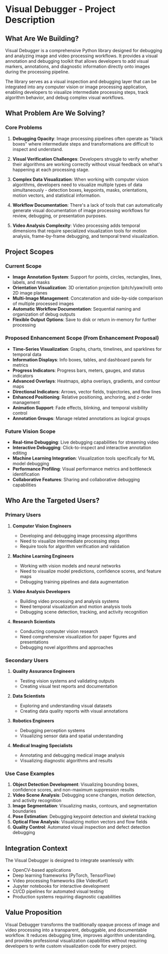 # Visual Debugger - Project Description

## What Are We Building?

Visual Debugger is a comprehensive Python library designed for debugging and analyzing image and video processing workflows. It provides a visual annotation and debugging toolkit that allows developers to add visual markers, annotations, and diagnostic information directly onto images during the processing pipeline.

The library serves as a visual inspection and debugging layer that can be integrated into any computer vision or image processing application, enabling developers to visualize intermediate processing steps, track algorithm behavior, and debug complex visual workflows.

## What Problem Are We Solving?

### Core Problems

1. **Debugging Opacity**: Image processing pipelines often operate as "black boxes" where intermediate steps and transformations are difficult to inspect and understand.

2. **Visual Verification Challenges**: Developers struggle to verify whether their algorithms are working correctly without visual feedback on what's happening at each processing stage.

3. **Complex Data Visualization**: When working with computer vision algorithms, developers need to visualize multiple types of data simultaneously - detection boxes, keypoints, masks, orientations, motion vectors, and statistical information.

4. **Workflow Documentation**: There's a lack of tools that can automatically generate visual documentation of image processing workflows for review, debugging, or presentation purposes.

5. **Video Analysis Complexity**: Video processing adds temporal dimensions that require specialized visualization tools for motion analysis, frame-by-frame debugging, and temporal trend visualization.

## Project Scopes

### Current Scope
- **Image Annotation System**: Support for points, circles, rectangles, lines, labels, and masks
- **Orientation Visualization**: 3D orientation projection (pitch/yaw/roll) onto 2D image planes
- **Multi-Image Management**: Concatenation and side-by-side comparison of multiple processed images
- **Automatic Workflow Documentation**: Sequential naming and organization of debug outputs
- **Flexible Output Options**: Save to disk or return in-memory for further processing

### Proposed Enhancement Scope (From Enhancement Proposal)
- **Time-Series Visualization**: Graphs, charts, timelines, and sparklines for temporal data
- **Information Displays**: Info boxes, tables, and dashboard panels for metrics
- **Progress Indicators**: Progress bars, meters, gauges, and status indicators
- **Advanced Overlays**: Heatmaps, alpha overlays, gradients, and contour maps
- **Directional Indicators**: Arrows, vector fields, trajectories, and flow lines
- **Enhanced Positioning**: Relative positioning, anchoring, and z-order management
- **Animation Support**: Fade effects, blinking, and temporal visibility control
- **Annotation Groups**: Manage related annotations as logical groups

### Future Vision Scope
- **Real-time Debugging**: Live debugging capabilities for streaming video
- **Interactive Debugging**: Click-to-inspect and interactive annotation editing
- **Machine Learning Integration**: Visualization tools specifically for ML model debugging
- **Performance Profiling**: Visual performance metrics and bottleneck identification
- **Collaborative Features**: Sharing and collaborative debugging capabilities

## Who Are the Targeted Users?

### Primary Users

1. **Computer Vision Engineers**
   - Developing and debugging image processing algorithms
   - Need to visualize intermediate processing steps
   - Require tools for algorithm verification and validation

2. **Machine Learning Engineers**
   - Working with vision models and neural networks
   - Need to visualize model predictions, confidence scores, and feature maps
   - Debugging training pipelines and data augmentation

3. **Video Analysis Developers**
   - Building video processing and analysis systems
   - Need temporal visualization and motion analysis tools
   - Debugging scene detection, tracking, and activity recognition

4. **Research Scientists**
   - Conducting computer vision research
   - Need comprehensive visualization for paper figures and presentations
   - Debugging novel algorithms and approaches

### Secondary Users

1. **Quality Assurance Engineers**
   - Testing vision systems and validating outputs
   - Creating visual test reports and documentation

2. **Data Scientists**
   - Exploring and understanding visual datasets
   - Creating data quality reports with visual annotations

3. **Robotics Engineers**
   - Debugging perception systems
   - Visualizing sensor data and spatial understanding

4. **Medical Imaging Specialists**
   - Annotating and debugging medical image analysis
   - Visualizing diagnostic algorithms and results

### Use Case Examples

1. **Object Detection Development**: Visualizing bounding boxes, confidence scores, and non-maximum suppression results
2. **Video Scene Analysis**: Debugging scene changes, motion detection, and activity recognition
3. **Image Segmentation**: Visualizing masks, contours, and segmentation boundaries
4. **Pose Estimation**: Debugging keypoint detection and skeletal tracking
5. **Optical Flow Analysis**: Visualizing motion vectors and flow fields
6. **Quality Control**: Automated visual inspection and defect detection debugging

## Integration Context

The Visual Debugger is designed to integrate seamlessly with:
- OpenCV-based applications
- Deep learning frameworks (PyTorch, TensorFlow)
- Video processing frameworks (like VideoKurt)
- Jupyter notebooks for interactive development
- CI/CD pipelines for automated visual testing
- Production systems requiring diagnostic capabilities

## Value Proposition

Visual Debugger transforms the traditionally opaque process of image and video processing into a transparent, debuggable, and documentable workflow. It reduces debugging time, improves algorithm understanding, and provides professional visualization capabilities without requiring developers to write custom visualization code for every project.